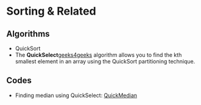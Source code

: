 # Sorting & Related #

## Algorithms ##
- QuickSort
- The **QuickSelect**[geeks4geeks](https://www.geeksforgeeks.org/quickselect-algorithm/) algorithm allows you to find the kth smallest element in an array using the QuickSort partitioning technique.

## Codes ##
- Finding median using QuickSelect: [QuickMedian](https://github.com/codebuddha/CPP_Lab/blob/master/Algorithms/Sorting%20%26%20Related/QuickMedian.cpp)